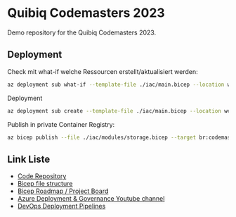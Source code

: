 # Quibiq Codemasters 2023

Demo repository for the Quibiq Codemasters 2023.

## Deployment

Check mit what-if welche Ressourcen erstellt/aktualisiert werden:

```bash
az deployment sub what-if --template-file ./iac/main.bicep --location westeurope
```

Deployment

```bash
az deployment sub create --template-file ./iac/main.bicep --location westeurope
```

Publish in private Container Registry:

```bash
az bicep publish --file ./iac/modules/storage.bicep --target br:codemasters7ii2xg.azurecr.io/modules/storage:1.0
```

## Link Liste

- [Code Repository](https://github.com/mwiedemeyer/codemasters2023)
- [Bicep file structure](https://learn.microsoft.com/en-us/azure/azure-resource-manager/bicep/file)
- [Bicep Roadmap / Project Board](https://github.com/orgs/Azure/projects/115/views/10)
- [Azure Deployment & Governance Youtube channel](https://www.youtube.com/@azuredeploymentsgovernance3067/videos)
- [DevOps Deployment Pipelines](https://learn.microsoft.com/en-us/azure/devops/pipelines/get-started/key-pipelines-concepts?view=azure-devops)